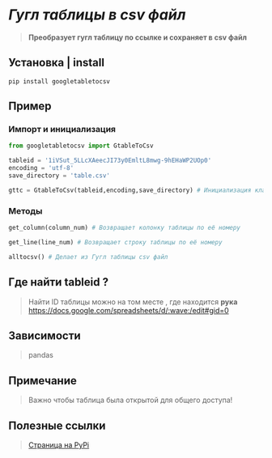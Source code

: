 # ***Гугл таблицы в csv файл***
> **Преобразует гугл таблицу по ссылке и сохраняет в csv файл**
## Установка | install
```
pip install googletabletocsv
```
## Пример
### Импорт и инициализация
```python
from googletabletocsv import GtableToCsv

tableid = '1iVSut_5LLcXAeecJI73y0EmltL8mwg-9hEHaWP2UOp0'
encoding = 'utf-8'
save_directory = 'table.csv'

gttc = GtableToCsv(tableid,encoding,save_directory) # Инициализация класса
```
### Методы
```python
get_column(column_num) # Возвращает колонку таблицы по её номеру

get_line(line_num) # Возвращает строку таблицы по её номеру

alltocsv() # Делает из Гугл таблицы csv файл
```

## Где найти tableid ?
>Найти ID таблицы можно на том месте , где находится **рука**                                     
>https://docs.google.com/spreadsheets/d/:wave:/edit#gid=0
## Зависимости
>pandas
## Примечание
>Важно чтобы таблица была открытой для общего доступа!

## Полезные ссылки
>[Страница на PyPi](https://pypi.org/project/googletabletocsv)



